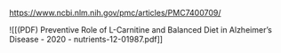 
https://www.ncbi.nlm.nih.gov/pmc/articles/PMC7400709/

![[(PDF) Preventive Role of L-Carnitine and Balanced Diet in Alzheimer’s Disease - 2020 - nutrients-12-01987.pdf]]
